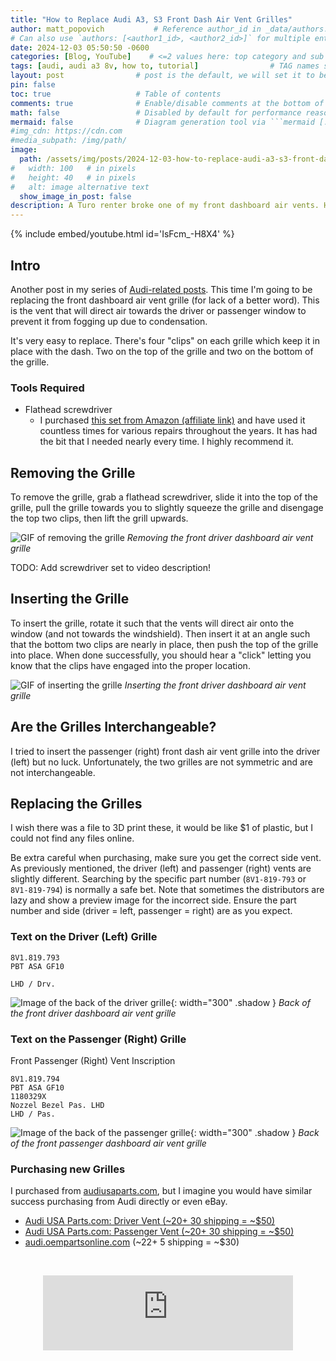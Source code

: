```yaml
---
title: "How to Replace Audi A3, S3 Front Dash Air Vent Grilles"
author: matt_popovich           # Reference author_id in _data/authors.yml
# Can also use `authors: [<author1_id>, <author2_id>]` for multiple entries
date: 2024-12-03 05:50:50 -0600
categories: [Blog, YouTube]    # <=2 values here: top category and sub category
tags: [audi, audi a3 8v, how to, tutorial]                # TAG names should always be lowercase
layout: post                # post is the default, we will set it to be explicit
pin: false
toc: true                   # Table of contents
comments: true              # Enable/disable comments at the bottom of the post
math: false                 # Disabled by default for performance reasons
mermaid: false              # Diagram generation tool via ```mermaid [...]```
#img_cdn: https://cdn.com
#media_subpath: /img/path/
image:
  path: /assets/img/posts/2024-12-03-how-to-replace-audi-a3-s3-front-dash-air-vent-grilles/replace_and_fix_audi_a3_s3_front_dash_air_vent_grilles.jpg
#   width: 100   # in pixels
#   height: 40   # in pixels
#   alt: image alternative text
  show_image_in_post: false
description: A Turo renter broke one of my front dashboard air vents. Here's how to replace it!
---
```


{% include embed/youtube.html id='IsFcm_-H8X4' %}


## Intro
Another post in my series of [Audi-related posts](/tags/audi). This time I'm going to be replacing the front dashboard air vent grille (for lack of a better word). This is the vent that will direct air towards the driver or passenger window to prevent it from fogging up due to condensation.

It's very easy to replace. There's four "clips" on each grille which keep it in place with the dash. Two on the top of the grille and two on the bottom of the grille.

### Tools Required
* Flathead screwdriver
  * I purchased [this set from Amazon (affiliate link)](https://amzn.to/3ZXHTzT) and have used it countless times for various repairs throughout the years. It has had the bit that I needed nearly every time. I highly recommend it.

## Removing the Grille
To remove the grille, grab a flathead screwdriver, slide it into the top of the grille, pull the grille towards you to slightly squeeze the grille and disengage the top two clips, then lift the grill upwards.

![GIF of removing the grille](TDOO)
*Removing the front driver dashboard air vent grille*

TODO: Add screwdriver set to video description!

## Inserting the Grille
To insert the grille, rotate it such that the vents will direct air onto the window (and not towards the windshield). Then insert it at an angle such that the bottom two clips are nearly in place, then push the top of the grille into place. When done successfully, you should hear a "click" letting you know that the clips have engaged into the proper location.

![GIF of inserting the grille](TDOO)
*Inserting the front driver dashboard air vent grille*

## Are the Grilles Interchangeable?
I tried to insert the passenger (right) front dash air vent grille into the driver (left) but no luck. Unfortunately, the two grilles are not symmetric and are not interchangeable.

## Replacing the Grilles
I wish there was a file to 3D print these, it would be like $1 of plastic, but I could not find any files online.

Be extra careful when purchasing, make sure you get the correct side vent. As previously mentioned, the driver (left) and passenger (right) vents are slightly different. Searching by the specific part number (`8V1-819-793` or `8V1-819-794`) is normally a safe bet. Note that sometimes the distributors are lazy and show a preview image for the incorrect side. Ensure the part number and side (driver = left, passenger = right) are as you expect.

### Text on the Driver (Left) Grille
<!-- TODO: Add the missing line -->
```
8V1.819.793
PBT ASA GF10

LHD / Drv.
```

<!-- TODO: Get a better picture of this -->
![Image of the back of the driver grille](/assets/img/posts/2024-12-03-how-to-replace-audi-a3-s3-front-dash-air-vent-grilles/LHDdrv.png){: width="300" .shadow }
*Back of the front driver dashboard air vent grille*

### Text on the Passenger (Right) Grille
Front Passenger (Right) Vent Inscription
```
8V1.819.794
PBT ASA GF10
1180329X
Nozzel Bezel Pas. LHD
LHD / Pas.
```

<!-- TODO: Get a better picture of this -->
![Image of the back of the passenger grille](/assets/img/posts/2024-12-03-how-to-replace-audi-a3-s3-front-dash-air-vent-grilles/LHDpas.png){: width="300" .shadow }
*Back of the front passenger dashboard air vent grille*

### Purchasing new Grilles
I purchased from [audiusaparts.com](https://www.audiusaparts.com/), but I imagine you would have similar success purchasing from Audi directly or even eBay.
* [Audi USA Parts.com: Driver Vent (~$20 + ~$30 shipping = ~$50)](https://www.audiusaparts.com/oem-parts/audi-air-vent-grille-8v18197936ps)
* [Audi USA Parts.com: Passenger Vent (~$20 + ~$30 shipping = ~$50)](https://www.audiusaparts.com/oem-parts/audi-air-vent-grille-8v18197946ps)
* [audi.oempartsonline.com](https://audi.oempartsonline.com/) (~$22 + ~$5 shipping = ~$30)


&nbsp;


<div style="text-align:center">
<iframe
width="400" height="120"
src="https://www.youtube.com/embed/hx4ixPCjLOU"
title="YouTube video player"
frameborder="0"
allow="accelerometer; autoplay; clipboard-write; encrypted-media; gyroscope; picture-in-picture" allowfullscreen>
</iframe>
</div>
